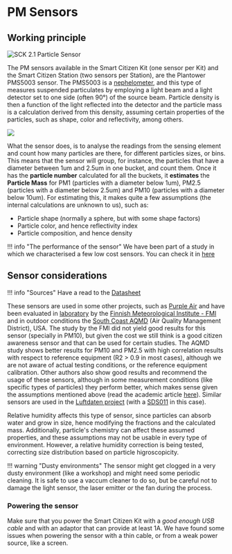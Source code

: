 PM Sensors
==============

## Working principle

<a data-flickr-embed="true"  title="SCK 2.1 Particle Sensor"><img src="https://live.staticflickr.com/65535/47950939936_8942068512_h.jpg" alt="SCK 2.1 Particle Sensor"></a>

The PM sensors available in the Smart Citizen Kit (one sensor per Kit) and the Smart Citizen Station (two sensors per Station), are the Plantower PMS5003 sensor. The PMS5003 is a [nephelometer](https://en.wikipedia.org/wiki/Nephelometer), and this type of measures suspended particulates by employing a light beam and a light detector set to one side (often 90°) of the source beam. Particle density is then a function of the light reflected into the detector and the particle mass is a calculation derived from this density, assuming certain properties of the particles, such as shape, color and reflectivity, among others. 

![](https://i.imgur.com/aNlzRba.png)

What the sensor does, is to analyse the readings from the sensing element and count how many particles are there, for different particles sizes, or bins. This means that the sensor will group, for instance, the particles that have a diameter between 1um and 2.5um in one bucket, and count them. Once it has the **particle number** calculated for all the buckets, it **estimates** the **Particle Mass** for PM1 (particles with a diameter below 1um), PM2.5 (particles with a diameter below 2.5um) and PM10 (particles with a diameter below 10um). For estimating this, it makes quite a few assumptions (the internal calculations are unknown to us), such as:

- Particle shape (normally a sphere, but with some shape factors)
- Particle color, and hence reflectivity index
- Particle composition, and hence density

!!! info "The performance of the sensor"
    We have been part of a study in which we characterised a few low cost sensors. You can check it in [here](https://doi.org/10.5194/amt-2019-422)

## Sensor considerations

!!! info "Sources"
    Have a read to the [Datasheet](https://cdn-shop.adafruit.com/product-files/3686/plantower-pms5003-manual_v2-3.pdf)

These sensors are used in some other projects, such as [Purple Air](https://www2.purpleair.com/) and have been evaluated in [laboratory](https://doi.org/10.5194/amt-2019-422) by the [Finnish Meteorological Institute - FMI](https://en.ilmatieteenlaitos.fi/) and in outdoor conditions the [South Coast AQMD](http://www.aqmd.gov/docs/default-source/aq-spec/field-evaluations/purpleair---field-evaluation.pd) (Air Quality Management District), USA. The study by the FMI did not yield good results for this sensor (specially in PM10), but given the cost we still think is a good citizen awareness sensor and that can be used for certain studies. The AQMD study shows better results for PM10 and PM2.5 with high correlation results with respect to reference equipment (R2 > 0.9 in most cases), although we are not aware of actual testing conditions, or the reference equipment calibration. Other authors also show good results and recommend the usage of these sensors, although in some measurement conditions (like specific types of particles) they perform better, which makes sense given the assumptions mentioned above (read the academic article [here](https://doi.org/10.1016/j.envpol.2018.11.065)). Similar sensors are used in the [Luftdaten project](https://luftdaten.info/en/home-en/) (with a [SDS011](https://inovafitness.de/produkt/sds011/) in this case).

Relative humidity affects this type of sensor, since particles can absorb water and grow in size, hence modifying the fractions and the calculated mass. Additionally, particle's chemistry can affect these assumed properties, and these assumptions may not be usable in every type of environment. However, a relative humidity correction is being tested, correcting size distribution based on particle higroscopicity.

!!! warning "Dusty environments"
    The sensor might get clogged in a very dusty environment (like a workshop) and might need some periodic cleaning. It is safe to use a vaccum cleaner to do so, but be careful not to damage the light sensor, the laser emitter or the fan during the process. 

### Powering the sensor

Make sure that you power the Smart Citizen Kit with a _good enough USB cable_ and with an adaptor that can provide at least 1A. We have found some issues when powering the sensor with a thin cable, or from a weak power source, like a screen.






